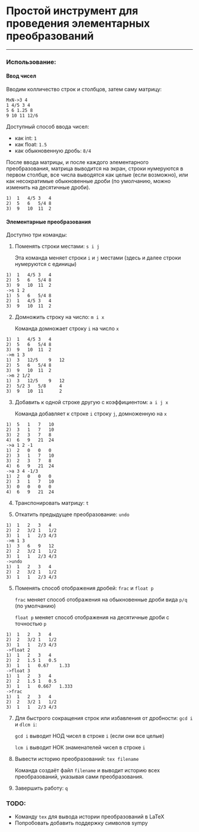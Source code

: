 # Простой инструмент для проведения элементарных преобразований

---

### Использование:
#### Ввод чисел
Вводим колличество строк и столбцов, затем саму матрицу:
```pycon
MxN->3 4
1 4/5 3 4
5 6 1.25 8
9 10 11 12/6
```
Доступный способ ввода чисел:
* как int: `1`
* как float: `1.5`
* как обыкновенную дробь: `8/4`

После ввода матрицы, и после каждого элементарного преобразования,
матрица выводится на экран, строки нумеруются в первом столбце, все числа выводятся как целые
(если возможно), или как несократимые обыкновенные дроби (по умолчанию, можно изменить на десятичные дроби).

```pycon
1)  1   4/5 3   4
2)  5   6   5/4 8
3)  9   10  11  2
```

#### Элементарные преобразования

Доступно три команды: 
1. Поменять строки местами: `s i j`
    
    Эта команда меняет строки `i` и `j` местами (здесь и далее строки
нумеруются с единицы)
```pycon
1)  1   4/5 3   4
2)  5   6   5/4 8
3)  9   10  11  2
->s 1 2
1)  5   6   5/4 8
2)  1   4/5 3   4
3)  9   10  11  2
```
2. Домножить строку на число: `m i x` 
    
    Команда домножает строку `i` на число `x`
```pycon
1)  1   4/5 3   4
2)  5   6   5/4 8
3)  9   10  11  2
->m 1 3
1)  3   12/5    9   12
2)  5   6   5/4 8
3)  9   10  11  2
->m 2 1/2
1)  3   12/5    9   12
2)  5/2 3   5/8     4
3)  9   10  11      2
```
3. Добавить к одной строке другую с коэффициентом: `a i j x`
    
    Команда добавляет к строке `i` строку `j`, домноженную на `x`
```pycon
1)  5   1   7   10
2)  3   1   7   10
3)  2   3   7   8
4)  6   9   21  24
->a 1 2 -1
1)  2   0   0   0
2)  3   1   7   10
3)  2   3   7   8
4)  6   9   21  24
->a 3 4 -1/3
1)  2   0   0   0
2)  3   1   7   10
3)  0   0   0   0
4)  6   9   21  24
```
4. Транспонировать матрицу: `t`

5. Откатить предыдущее преобразование: `undo`
```pycon
1)  1   2   3   4
2)  2   3/2 1   1/2
3)  1   1   2/3 4/3
->m 1 3
1)  3   6   9   12
2)  2   3/2 1   1/2
3)  1   1   2/3 4/3
->undo
1)  1   2   3   4
2)  2   3/2 1   1/2
3)  1   1   2/3 4/3
```
5. Поменять способ отображения дробей: `frac` и `float p`
   
   `frac` меняет способ отображения на обыкновенные дроби вида `p/q` (по умолчанию)
   
   `float p` меняет способ отображения на десятичные дроби с точностью `p`
```pycon
1)  1   2   3   4
2)  2   3/2 1   1/2
3)  1   1   2/3 4/3
->float 2
1)  1   2   3   4
2)  2   1.5 1   0.5
3)  1   1   0.67    1.33
->float 3
1)  1   2   3   4
2)  2   1.5 1   0.5
3)  1   1   0.667   1.333
->frac
1)  1   2   3   4
2)  2   3/2 1   1/2
3)  1   1   2/3 4/3
```
7. Для быстрого сокращения строк или избавления от дробности: `gcd i` и `dlcm i`:
   
   `gcd i` выводит НОД чисел в строке `i` (если они все целые)
   
   `lcm i` выводит НОК знаменателей чисел в строке `i`
8. Вывести историю преобразований: `tex filename`
   
   Команда создаёт файл `filename` и выводит историю всех преобразований,
   указывая сами преобразования.
9. Завершить работу: `q`
### TODO:
* Команду `tex` для вывода истории преобразований в LaTeX
* Попробовать добавить поддержку символов sympy

